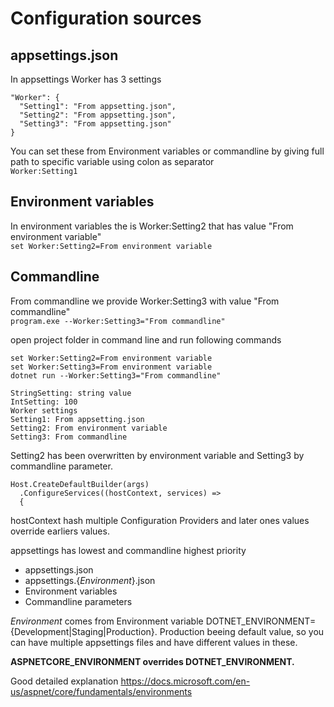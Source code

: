 # Configuration sources

## appsettings.json
In appsettings Worker has 3 settings
```
"Worker": {
  "Setting1": "From appsetting.json",
  "Setting2": "From appsetting.json",
  "Setting3": "From appsetting.json"
}
```
You can set these from Environment variables or commandline by giving full path to specific variable using colon as separator  
```Worker:Setting1```

## Environment variables
In environment variables the is Worker:Setting2 that has value "From environment variable"  
```set Worker:Setting2=From environment variable```

## Commandline
From commandline we provide Worker:Setting3 with value "From commandline"  
```program.exe --Worker:Setting3="From commandline"```  

open project folder in command line and run following commands
```
set Worker:Setting2=From environment variable
set Worker:Setting3=From environment variable
dotnet run --Worker:Setting3="From commandline"
```

```
StringSetting: string value
IntSetting: 100
Worker settings
Setting1: From appsetting.json
Setting2: From environment variable
Setting3: From commandline
```
Setting2 has been overwritten by environment variable and Setting3 by commandline parameter.  

```
Host.CreateDefaultBuilder(args)
  .ConfigureServices((hostContext, services) =>
  {
```
hostContext hash multiple Configuration Providers and later ones values override earliers values.  
  
appsettings has lowest and commandline highest priority
- appsettings.json
- appsettings.{_Environment_}.json
- Environment variables
- Commandline parameters
  
_Environment_ comes from Environment variable DOTNET_ENVIRONMENT={Development|Staging|Production}. Production beeing default value, so you can have multiple appsettings files and have different values in these.  

**ASPNETCORE_ENVIRONMENT overrides DOTNET_ENVIRONMENT.**

Good detailed explanation
https://docs.microsoft.com/en-us/aspnet/core/fundamentals/environments


